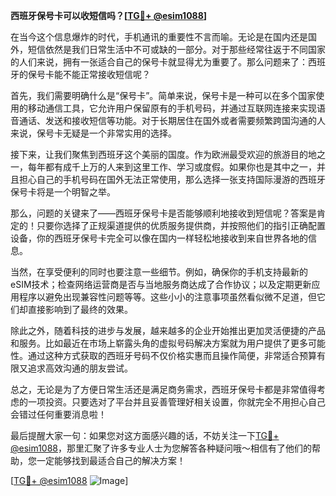 **西班牙保号卡可以收短信吗？[[TG💪+ @esim1088](https://t.me/s/esim1088)]**

在当今这个信息爆炸的时代，手机通讯的重要性不言而喻。无论是在国内还是国外，短信依然是我们日常生活中不可或缺的一部分。对于那些经常往返于不同国家的人们来说，拥有一张适合自己的保号卡就显得尤为重要了。那么问题来了：西班牙的保号卡能不能正常接收短信呢？

首先，我们需要明确什么是“保号卡”。简单来说，保号卡是一种可以在多个国家使用的移动通信工具，它允许用户保留原有的手机号码，并通过互联网连接来实现语音通话、发送和接收短信等功能。对于长期居住在国外或者需要频繁跨国沟通的人来说，保号卡无疑是一个非常实用的选择。

接下来，让我们聚焦到西班牙这个美丽的国度。作为欧洲最受欢迎的旅游目的地之一，每年都有成千上万的人来到这里工作、学习或度假。如果你也是其中之一，并且担心自己的手机号码在国外无法正常使用，那么选择一张支持国际漫游的西班牙保号卡将是一个明智之举。

那么，问题的关键来了——西班牙保号卡是否能够顺利地接收到短信呢？答案是肯定的！只要你选择了正规渠道提供的优质服务提供商，并按照他们的指引正确配置设备，你的西班牙保号卡完全可以像在国内一样轻松地接收到来自世界各地的信息。

当然，在享受便利的同时也要注意一些细节。例如，确保你的手机支持最新的eSIM技术；检查网络运营商是否与当地服务商达成了合作协议；以及定期更新应用程序以避免出现兼容性问题等等。这些小小的注意事项虽然看似微不足道，但它们却直接影响到了最终的效果。

除此之外，随着科技的进步与发展，越来越多的企业开始推出更加灵活便捷的产品和服务。比如最近在市场上崭露头角的虚拟号码解决方案就为用户提供了更多可能性。通过这种方式获取的西班牙号码不仅价格实惠而且操作简便，非常适合预算有限又追求高效沟通的朋友尝试。

总之，无论是为了方便日常生活还是满足商务需求，西班牙保号卡都是非常值得考虑的一项投资。只要选对了平台并且妥善管理好相关设置，你就完全不用担心自己会错过任何重要消息啦！

最后提醒大家一句：如果您对这方面感兴趣的话，不妨关注一下[TG💪+ @esim1088](https://t.me/s/esim1088)，那里汇聚了许多专业人士为您解答各种疑问哦～相信有了他们的帮助，您一定能够找到最适合自己的解决方案！

[[TG💪+ @esim1088](https://t.me/s/esim1088) ![Image](https://i.postimg.cc/4NQfJmqS/Snipaste-2025-05-13-00-14-12.png)]